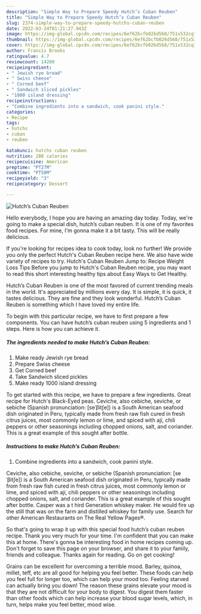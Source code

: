 ```yaml
---
description: "Simple Way to Prepare Speedy Hutch’s Cuban Reuben"
title: "Simple Way to Prepare Speedy Hutch’s Cuban Reuben"
slug: 2374-simple-way-to-prepare-speedy-hutchs-cuban-reuben
date: 2022-03-24T01:21:27.943Z
image: https://img-global.cpcdn.com/recipes/6ef62bcfb026d568/751x532cq70/hutchs-cuban-reuben-recipe-main-photo.jpg
thumbnail: https://img-global.cpcdn.com/recipes/6ef62bcfb026d568/751x532cq70/hutchs-cuban-reuben-recipe-main-photo.jpg
cover: https://img-global.cpcdn.com/recipes/6ef62bcfb026d568/751x532cq70/hutchs-cuban-reuben-recipe-main-photo.jpg
author: Francis Brooks
ratingvalue: 4.7
reviewcount: 14200
recipeingredient:
- " Jewish rye bread"
- " Swiss cheese"
- " Corned beef"
- " Sandwich sliced pickles"
- "1000 island dressing"
recipeinstructions:
- "Combine ingredients into a sandwich, cook panini style."
categories:
- Recipe
tags:
- hutchs
- cuban
- reuben

katakunci: hutchs cuban reuben 
nutrition: 288 calories
recipecuisine: American
preptime: "PT27M"
cooktime: "PT58M"
recipeyield: "3"
recipecategory: Dessert

---
```



![Hutch’s Cuban Reuben](https://img-global.cpcdn.com/recipes/6ef62bcfb026d568/751x532cq70/hutchs-cuban-reuben-recipe-main-photo.jpg)

Hello everybody, I hope you are having an amazing day today. Today, we're going to make a special dish, hutch’s cuban reuben. It is one of my favorites food recipes. For mine, I'm gonna make it a bit tasty. This will be really delicious.

If you&#39;re looking for recipes idea to cook today, look no further! We provide you only the perfect Hutch&#39;s Cuban Reuben recipe here. We also have wide variety of recipes to try. Hutch&#39;s Cuban Reuben Jump to: Recipe Weight Loss Tips Before you jump to Hutch&#39;s Cuban Reuben recipe, you may want to read this short interesting healthy tips about Easy Ways to Get Healthy.

Hutch’s Cuban Reuben is one of the most favored of current trending meals in the world. It's appreciated by millions every day. It is simple, it is quick, it tastes delicious. They are fine and they look wonderful. Hutch’s Cuban Reuben is something which I have loved my entire life.


To begin with this particular recipe, we have to first prepare a few components. You can have hutch’s cuban reuben using 5 ingredients and 1 steps. Here is how you can achieve it.

<!--inarticleads1-->

##### The ingredients needed to make Hutch’s Cuban Reuben:

1. Make ready  Jewish rye bread
1. Prepare  Swiss cheese
1. Get  Corned beef
1. Take  Sandwich sliced pickles
1. Make ready 1000 island dressing


To get started with this recipe, we have to prepare a few ingredients. Great recipe for Hutch&#39;s Black-Eyed peas. Ceviche, also cebiche, seviche, or sebiche (Spanish pronunciation: [seˈβitʃe]) is a South American seafood dish originated in Peru, typically made from fresh raw fish cured in fresh citrus juices, most commonly lemon or lime, and spiced with ají, chili peppers or other seasonings including chopped onions, salt, and coriander. This is a great example of this sought after bottle. 

<!--inarticleads2-->

##### Instructions to make Hutch’s Cuban Reuben:

1. Combine ingredients into a sandwich, cook panini style.


Ceviche, also cebiche, seviche, or sebiche (Spanish pronunciation: [seˈβitʃe]) is a South American seafood dish originated in Peru, typically made from fresh raw fish cured in fresh citrus juices, most commonly lemon or lime, and spiced with ají, chili peppers or other seasonings including chopped onions, salt, and coriander. This is a great example of this sought after bottle. Casper was a t hird Generation whiskey maker. He would fire up the still that was on the farm and distilled whiskey for family use. Search for other American Restaurants on The Real Yellow Pages®. 

So that's going to wrap it up with this special food hutch’s cuban reuben recipe. Thank you very much for your time. I'm confident that you can make this at home. There's gonna be interesting food in home recipes coming up. Don't forget to save this page on your browser, and share it to your family, friends and colleague. Thanks again for reading. Go on get cooking!

Grains can be excellent for overcoming a terrible mood. Barley, quinoa, millet, teff, etc are all good for helping you feel better. These foods can help you feel full for longer too, which can help your mood too. Feeling starved can actually bring you down! The reason these grains elevate your mood is that they are not difficult for your body to digest. You digest them faster than other foods which can help increase your blood sugar levels, which, in turn, helps make you feel better, mood wise.
